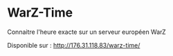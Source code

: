 WarZ-Time
=========

Connaitre l'heure exacte sur un serveur européen WarZ

Disponible sur : http://176.31.118.83/warz-time/

